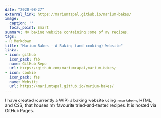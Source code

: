 ```yaml
---
date: "2020-08-27"
external_link: https://mariumtapal.github.io/marium-bakes/
image:
  caption: ''
  focal_point: Smart
summary: My baking website containing some of my recipes.
tags:
- R Markdown
title: "Marium Bakes - A Baking (and cooking) Website"
links:
- icon: github
  icon_pack: fab
  name: GitHub Repo
  url: https://github.com/mariumtapal/marium-bakes/
- icon: cookie
  icon_pack: fas
  name: Website
  url: https://mariumtapal.github.io/marium-bakes/
---
```


I have created (currently a WIP) a baking website using `rmarkdown`, HTML, and CSS, that houses my favourite tried-and-tested recipes. It is hosted via GitHub Pages.